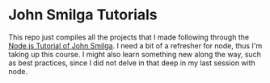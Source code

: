# John Smilga Tutorials

This repo just compiles all the projects that I made following through the
[Node.js Tutorial of John Smilga](https://www.udemy.com/course/nodejs-tutorial-and-projects-course). I need
a bit of a refresher for node, thus I'm taking up this course. I might also learn something new along the
way, such as best practices, since I did not delve in that deep in my last session with node.
